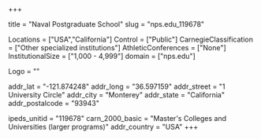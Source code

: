 
+++

title = "Naval Postgraduate School"
slug = "nps.edu_119678"

Locations = ["USA","California"]
Control = ["Public"]
CarnegieClassification = ["Other specialized institutions"]
AthleticConferences = ["None"]
InstitutionalSize = ["1,000 - 4,999"]
domain = ["nps.edu"]

Logo = ""

addr_lat = "-121.874248"
addr_long = "36.597159"
addr_street = "1 University Circle"
addr_city = "Monterey"
addr_state = "California"
addr_postalcode = "93943"

ipeds_unitid = "119678"
carn_2000_basic = "Master's Colleges and Universities (larger programs)"
addr_country = "USA"
+++
    
